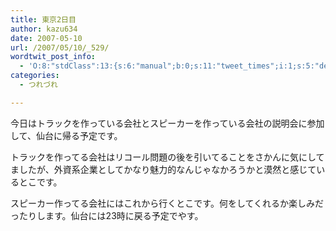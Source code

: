 ```yaml
---
title: 東京2日目
author: kazu634
date: 2007-05-10
url: /2007/05/10/_529/
wordtwit_post_info:
  - 'O:8:"stdClass":13:{s:6:"manual";b:0;s:11:"tweet_times";i:1;s:5:"delay";i:0;s:7:"enabled";i:1;s:10:"separation";s:2:"60";s:7:"version";s:3:"3.7";s:14:"tweet_template";b:0;s:6:"status";i:2;s:6:"result";a:0:{}s:13:"tweet_counter";i:2;s:13:"tweet_log_ids";a:1:{i:0;i:2933;}s:9:"hash_tags";a:0:{}s:8:"accounts";a:1:{i:0;s:7:"kazu634";}}'
categories:
  - つれづれ

---
```

<div class="section">
<p>
    今日はトラックを作っている会社とスピーカーを作っている会社の説明会に参加して、仙台に帰る予定です。
</p>
  
<p>
    トラックを作ってる会社はリコール問題の後を引いてることをさかんに気にしてましたが、外資系企業としてかなり魅力的なんじゃなかろうかと漠然と感じているとこです。
</p>
  
<p>
    スピーカー作ってる会社にはこれから行くとこです。何をしてくれるか楽しみだったりします。仙台には23時に戻る予定でやす。
</p>
</div>